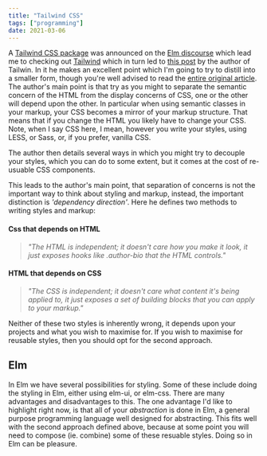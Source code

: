 ```yaml
---
title: "Tailwind CSS"
tags: ["programming"]
date: 2021-03-06
---
```


A [Tailwind CSS package](https://package.elm-lang.org/packages/matheus23/elm-default-tailwind-modules/latest/) was announced on the [Elm discourse](https://discourse.elm-lang.org/) which lead me to checking out [Tailwind](https://tailwindcss.com/) which in turn led to [this post](https://adamwathan.me/css-utility-classes-and-separation-of-concerns/) by the author of Tailwin. In it he makes an excellent point which I'm going to try to distill into a smaller form, though you're well advised to read the [entire original article](https://adamwathan.me/css-utility-classes-and-separation-of-concerns/).
The author's main point is that try as you might to separate the semantic concern of the HTML from the display concerns of CSS, one or the other will depend upon the other. In particular when using semantic classes in your markup, your CSS becomes a mirror of your markup structure. That means that if you change the HTML you likely have to change your CSS. Note, when I say CSS here, I mean, however you write your styles, using LESS, or Sass, or, if you prefer, vanilla CSS.

The author then details several ways in which you might try to decouple your styles, which you can do to some extent, but it comes at the cost of re-usuable CSS components.

This leads to the author's main point, that separation of concerns is not the important way to think about styling and markup, instead, the important distinction is *'dependency direction'*. Here he defines two methods to writing styles and markup:

#### Css that depends on HTML

> *"The HTML is independent; it doesn't care how you make it look, it just exposes hooks like .author-bio that the HTML controls."*

#### HTML that depends on CSS

> *"The CSS is independent; it doesn't care what content it's being applied to, it just exposes a set of building blocks that you can apply to your markup."*

Neither of these two styles is inherently wrong, it depends upon your projects and what you wish to maximise for. If you wish to maximise for reusable styles, then you should opt for the second approach. 


## Elm

In Elm we have several possibilities for styling. Some of these include doing the styling in Elm, either using elm-ui, or elm-css. There are many advantages and disadvantages to this. The one advantage I'd like to highlight right now, is that all of your *abstraction* is done in Elm, a general purpose programming language well designed for abstracting. This fits well with the second approach defined above, because at some point you will need to compose (ie. combine) some of these resuable styles. Doing so in Elm can be pleasure.

